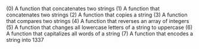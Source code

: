 (0) A function that concatenates two strings
(1) A function that concatenates two strings
(2) A function that copies a string
(3) A function that compares two strings
(4) A function that reverses an array of integers
(5) A function that changes all lowercase letters of a string to uppercase
(6) A function that capitalizes all words of a string
(7) A function that encodes a string into 1337
